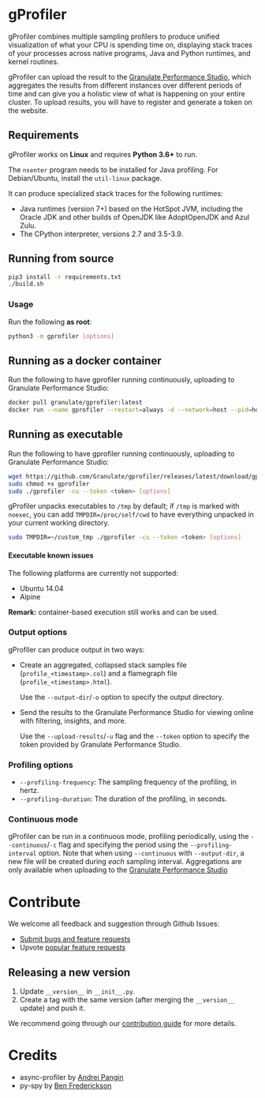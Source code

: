 # gProfiler
gProfiler combines multiple sampling profilers to produce unified visualization of
what your CPU is spending time on, displaying stack traces of your processes
across native programs, Java and Python runtimes, and kernel routines.

gProfiler can upload the result to the [Granulate Performance Studio](https://profiler.granulate.io/), which aggregates the results from different instances over different periods of time and can give you a holistic view of what is happening on your entire cluster.
To upload results, you will have to register and generate a token on the website.

## Requirements
gProfiler works on **Linux** and requires **Python 3.6+** to run.

The `nsenter` program needs to be installed for Java profiling. For Debian/Ubuntu, install the `util-linux` package.

It can produce specialized stack traces for the following runtimes:
* Java runtimes (version 7+) based on the HotSpot JVM,
including the Oracle JDK and other builds of OpenJDK like AdoptOpenJDK and Azul Zulu.
* The CPython interpreter, versions 2.7 and 3.5-3.9.

## Running from source
```bash
pip3 install -r requirements.txt
./build.sh
```

### Usage
Run the following **as root**:
```bash
python3 -m gprofiler [options]
```

## Running as a docker container
Run the following to have gprofiler running continuously, uploading to Granulate Performance Studio:
```bash
docker pull granulate/gprofiler:latest
docker run --name gprofiler --restart=always -d --network=host --pid=host --userns=host --privileged granulate/gprofiler:latest -cu --token <token> [options]
```

## Running as executable
Run the following to have gprofiler running continuously, uploading to Granulate Performance Studio:
```bash
wget https://github.com/Granulate/gprofiler/releases/latest/download/gprofiler
sudo chmod +x gprofiler
sudo ./gprofiler -cu --token <token> [options]
```
gProfiler unpacks executables to `/tmp` by default; if `/tmp` is marked with `noexec`, 
you can add `TMPDIR=/proc/self/cwd` to have everything unpacked in your current working directory.

```bash
sudo TMPDIR=~/custom_tmp ./gprofiler -cu --token <token> [options]
```

#### Executable known issues
The following platforms are currently not supported:
+ Ubuntu 14.04
+ Alpine

**Remark:** container-based execution still works and can be used.

### Output options
gProfiler can produce output in two ways:
* Create an aggregated, collapsed stack samples file (`profile_<timestamp>.col`)
  and a flamegraph file (`profile_<timestamp>.html`).

  Use the `--output-dir`/`-o` option to specify the output directory.
* Send the results to the Granulate Performance Studio for viewing online with
  filtering, insights, and more.

  Use the `--upload-results`/`-u` flag and the `--token` option to specify the token
  provided by Granulate Performance Studio.

### Profiling options
* `--profiling-frequency`: The sampling frequency of the profiling, in hertz.
* `--profiling-duration`: The duration of the profiling, in seconds.

### Continuous mode
gProfiler can be run in a continuous mode, profiling periodically,
using the `--continuous`/`-c` flag and specifying the period using the `--profiling-interval` option.
Note that when using `--continuous` with `--output-dir`, a new file will be created during *each* sampling interval.
Aggregations are only available when uploading to the [Granulate Performance Studio](https://profiler.granulate.io/)

# Contribute
We welcome all feedback and suggestion through Github Issues:
* [Submit bugs and feature requests](https://github.com/granulate/gprofiler/issues)
* Upvote [popular feature requests](https://github.com/granulate/gprofiler/issues?q=is%3Aopen+is%3Aissue+label%3Aenhancement+sort%3Areactions-%2B1-desc+)

## Releasing a new version
1. Update `__version__` in `__init__.py`.
2. Create a tag with the same version (after merging the `__version__` update) and push it.

We recommend going through our [contribution guide](https://github.com/granulate/gprofiler/blob/master/CONTRIBUTING.md) for more details.

# Credits
[TODO]: <> (Add links, either to our public forks or to the original repository.)
* async-profiler by [Andrei Pangin](https://github.com/apangin)
* py-spy by [Ben Frederickson](https://github.com/benfred)
